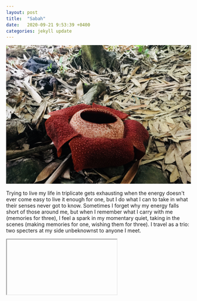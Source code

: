 ```yaml
---
layout: post
title:  "Sabah"
date:   2020-09-21 9:53:39 +0400
categories: jekyll update
---
```

![Foreground of image is a red rafflesia flower on forest floor. Mid and background is covered in dead leaves with the trunk of a tree in the back center](https://github.com/havemaps/havemaps.github.io/blob/master/_site/assets/img/2020-09-21-sabah.jpg?raw=true "Rafflesia in Sabah, Malaysia")

Trying to live my life in triplicate gets exhausting when the energy doesn't ever come easy to live it enough for one, but I do what I can to take in what their senses never got to know. Sometimes I forget why my energy falls short of those around me, but when I remember what I carry with me (memories for three), I feel a spark in my momentary quiet, taking in the scenes (making memories for one, wishing them for three). I travel as a trio: two specters at my side unbeknownst to anyone I meet.

<iframe src=""></iframe>
